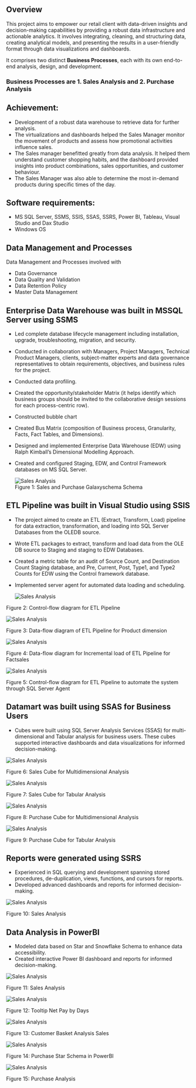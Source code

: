 ## Overview
This project aims to empower our retail client with data-driven insights and decision-making capabilities by providing a robust data infrastructure and actionable analytics. It involves integrating, cleaning, and structuring data, creating analytical models, and presenting the results in a user-friendly format through data visualizations and dashboards.

It comprises two distinct **Business Processes**, each with its own end-to-end analysis, design, and development.
### Business Processes are 1. Sales Analysis and 2. Purchase Analysis

## Achievement:
- Development of a robust data warehouse to retrieve data for further analysis.
- The virtualizations and dashboards helped the Sales Manager monitor the movement of products and assess how promotional activities influence sales.
- The Sales manager benefitted greatly from data analysis. It helped them understand customer shopping habits, and the dashboard provided insights into product combinations, sales opportunities, and customer behaviour.
- The Sales Manager was also able to determine the most in-demand products during specific times of the day.

## Software requirements:
- MS SQL Server, SSMS, SSIS, SSAS, SSRS, Power BI, Tableau, Visual Studio and Dax Studio
- Windows OS

## Data Management and Processes
Data Management and Processes involved with
- Data Governance
- Data Quality and Validation
- Data Retention Policy
- Master Data Management

## Enterprise Data Warehouse was built in MSSQL Server using SSMS
- Led complete database lifecycle management including installation, upgrade, troubleshooting, migration, and security.
- Conducted in collaboration with Managers, Project Managers, Technical Product Managers, clients, subject-matter experts and data governance representatives to obtain requirements, objectives, and business rules for the project.
- Conducted data profiling.
- Created the opportunity/stakeholder Matrix (it helps identify which business groups should be invited to the collaborative design sessions for each process-centric row).
- Constructed bubble chart 
- Created Bus Matrix (composition of Business process, Granularity, Facts, Fact Tables, and Dimensions).
- Designed and implemented Enterprise Data Warehouse (EDW) using Ralph Kimball’s Dimensional Modelling Approach.
- Created and configured Staging, EDW, and Control Framework databases on MS SQL Server. 

  ![Sales Analysis](https://github.com/sshahidul29/Sales-and-Procurement-Data-Integration-and-Analytics-Framework/blob/main/Figures/Galaxyschema.PNG)  
Figure 1: Sales and Purchase Galaxyschema Schema

## ETL Pipeline was built in Visual Studio using SSIS

- The project aimed to create an ETL (Extract, Transform, Load) pipeline for data extraction, transformation, and loading into SQL Server Databases from the OLEDB source.
- Wrote ETL packages to extract, transform and load data from the OLE DB source to Staging and staging to EDW Databases.
- Created a metric table for an audit of Source Count, and Destination Count Staging database, and Pre, Current, Post, Type1, and Type2 Counts for EDW using the Control framework database.
- Implemented server agent for automated data loading and scheduling.

  
  ![Sales Analysis](https://github.com/sshahidul29/Sales-and-Procurement-Data-Integration-and-Analytics-Framework/blob/main/Figures/SalesCETL.PNG)

 Figure 2: Control-flow diagram for ETL Pipeline

  ![Sales Analysis](https://github.com/sshahidul29/Sales-and-Procurement-Data-Integration-and-Analytics-Framework/blob/main/Figures/Product.PNG)

 Figure 3: Data-flow diagram of ETL Pipeline for Product dimension

 ![Sales Analysis](https://github.com/sshahidul29/Sales-and-Procurement-Data-Integration-and-Analytics-Framework/blob/main/Figures/SalesETL.PNG)

Figure 4: Data-flow diagram for Incremental load of ETL Pipeline for Factsales

![Sales Analysis](https://github.com/sshahidul29/Sales-and-Procurement-Data-Integration-and-Analytics-Framework/blob/main/Figures/Control.PNG)

Figure 5: Control-flow diagram for ETL Pipeline to automate the system through SQL Server Agent

## Datamart was built using SSAS for Business Users

- Cubes were built using SQL Server Analysis Services (SSAS) for multi-dimensional and Tabular analysis for business users. These cubes supported interactive dashboards and data visualizations for informed decision-making.

 ![Sales Analysis](https://github.com/sshahidul29/Sales-and-Procurement-Data-Integration-and-Analytics-Framework/blob/main/Figures/SalesM.PNG)

Figure 6: Sales Cube for Multidimensional Analysis

 ![Sales Analysis](https://github.com/sshahidul29/Sales-and-Procurement-Data-Integration-and-Analytics-Framework/blob/main/Figures/salesTab.PNG)

Figure 7: Sales Cube for Tabular Analysis

![Sales Analysis](https://github.com/sshahidul29/Sales-and-Procurement-Data-Integration-and-Analytics-Framework/blob/main/Figures/PurchaseM.PNG)

Figure 8: Purchase Cube for Multidimensional Analysis

 ![Sales Analysis](https://github.com/sshahidul29/Sales-and-Procurement-Data-Integration-and-Analytics-Framework/blob/main/Figures/PurchaseTab.PNG)

Figure 9: Purchase Cube for Tabular Analysis

## Reports were generated using SSRS

- Experienced in SQL querying and development spanning stored procedures, de-duplication, views, functions, and cursors for reports.
- Developed advanced dashboards and reports for informed decision-making.
  
 ![Sales Analysis](https://github.com/sshahidul29/Sales-and-Procurement-Data-Integration-and-Analytics-Framework/blob/main/Figures/ReportS.PNG)

Figure 10: Sales Analysis

## Data Analysis in PowerBI

- Modeled data based on Star and Snowflake Schema to enhance data accessibility. 
- Created interactive Power BI dashboard and reports for informed decision-making.
   
 ![Sales Analysis](https://github.com/sshahidul29/Sales-and-Procurement-Data-Integration-and-Analytics-Framework/blob/main/Figures/SalesPB1.PNG)

Figure 11: Sales Analysis

 ![Sales Analysis](https://github.com/sshahidul29/Sales-and-Procurement-Data-Integration-and-Analytics-Framework/blob/main/Figures/SalesPB2.PNG)

Figure 12: Tooltip Net Pay by Days

 ![Sales Analysis](https://github.com/sshahidul29/Sales-and-Procurement-Data-Integration-and-Analytics-Framework/blob/main/Figures/SalesPB4.PNG)

Figure 13: Customer Basket Analysis Sales

 ![Sales Analysis](https://github.com/sshahidul29/Sales-and-Procurement-Data-Integration-and-Analytics-Framework/blob/main/Figures/PurchaseModel.PNG)

Figure 14: Purchase Star Schema in PowerBI

 ![Sales Analysis](https://github.com/sshahidul29/Sales-and-Procurement-Data-Integration-and-Analytics-Framework/blob/main/Figures/PurchasePB.PNG)

Figure 15: Purchase Analysis
